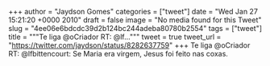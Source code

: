 
+++
author = "Jaydson Gomes"
categories = ["tweet"]
date = "Wed Jan 27 15:21:20 +0000 2010"
draft = false
image = "No media found for this Tweet"
slug = "4ee06e6bdcdc39d2b124bc244adeba80780b2554"
tags = ["tweet"]
title = """Te liga @oCriador RT: @lf..."""
tweet = true
tweet_url = "https://twitter.com/jaydson/status/8282637759"
+++
Te liga @oCriador RT: @lfbittencourt: Se Maria era virgem, Jesus foi feito nas coxas.
